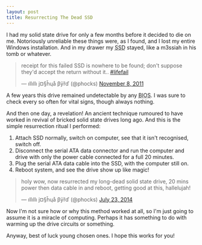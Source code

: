 ```yaml
---
layout: post
title: Resurrecting The Dead SSD
---
```


I had my solid state drive for only a few months before it decided to die on me. Notoriously unreliable these things were, as I found, and I lost my entire Windows installation. And in my drawer my <abbr title="Solid State Drive">SSD</abbr> stayed, like a m3ssiah in his tomb or whatever.

<blockquote class="twitter-tweet" lang="en"><p>receipt for this failed SSD is nowhere to be found; don&#39;t suppose they&#39;d accept the return without it.. <a href="https://twitter.com/hashtag/lifefail?src=hash">#lifefail</a></p>&mdash; ıllıllı j¤§ȟɥå βÿȑď (@phocks) <a href="https://twitter.com/phocks/statuses/134037288224165889">November 8, 2011</a></blockquote>
<script async src="//platform.twitter.com/widgets.js" charset="utf-8"></script>

A few years this drive remained undetectable by any <abbr title="Basic Input Output System">BIOS</abbr>. I was sure to check every so often for vital signs, though always nothing.

And then one day, a revelation! An ancient technique rumoured to have worked in revival of bricked solid state drives long ago. And this is the simple resurrection ritual I performed:

1. Attach SSD normally, switch on computer, see that it isn't recognised, switch off.
2. Disconnect the serial ATA data connector and run the computer and drive with only the power cable connected for a full 20 minutes.
3. Plug the serial ATA data cable into the SSD, with the computer still on.
4. Reboot system, and see the drive show up like magic!

<blockquote class="twitter-tweet" lang="en"><p>holy wow, now resurrected my long-dead solid state drive, 20 mins power then data cable in and reboot, getting good at this, hallelujah!</p>&mdash; ıllıllı j¤§ȟɥå βÿȑď (@phocks) <a href="https://twitter.com/phocks/statuses/491794462805209088">July 23, 2014</a></blockquote>
<script async src="//platform.twitter.com/widgets.js" charset="utf-8"></script>

Now I'm not sure how or why this method worked at all, so I'm just going to assume it is a miracle of computing. Perhaps it has something to do with warming up the drive circuits or something. 

Anyway, best of luck young chosen ones. I hope this works for you!
